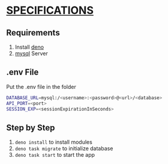# [SPECIFICATIONS](SPECIFICATION.md)

## Requirements

1. Install [deno](https://docs.deno.com/runtime/getting_started/installation/)
2. [mysql](https://www.mysql.com) Server

## .env File

Put the .env file in the folder

```sh
DATABASE_URL=mysql:/<username>:<password>@<url>/<database>
API_PORT=<port>
SESSION_EXP=<sessionExpirationInSeconds>
```

## Step by Step

1. `deno install` to install modules
2. `deno task migrate` to initialize database
3. `deno task start` to start the app
